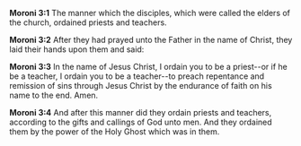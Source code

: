 **Moroni 3:1** The manner which the disciples, which were called the elders of the church, ordained priests and teachers.

**Moroni 3:2** After they had prayed unto the Father in the name of Christ, they laid their hands upon them and said:

**Moroni 3:3** In the name of Jesus Christ, I ordain you to be a priest--or if he be a teacher, I ordain you to be a teacher--to preach repentance and remission of sins through Jesus Christ by the endurance of faith on his name to the end. Amen.

**Moroni 3:4** And after this manner did they ordain priests and teachers, according to the gifts and callings of God unto men. And they ordained them by the power of the Holy Ghost which was in them.

